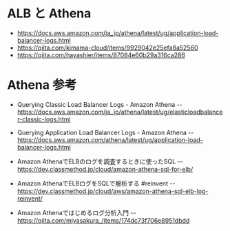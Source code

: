# ALB と Athena
- https://docs.aws.amazon.com/ja_jp/athena/latest/ug/application-load-balancer-logs.html
- https://qiita.com/kimama-cloud/items/9929042e25efa8a52560
- https://qiita.com/hayashier/items/87084e60b29a316ca286

# Athena 参考
- Querying Classic Load Balancer Logs - Amazon Athena
-- https://docs.aws.amazon.com/ja_jp/athena/latest/ug/elasticloadbalancer-classic-logs.html
- Querying Application Load Balancer Logs - Amazon Athena
-- https://docs.aws.amazon.com/athena/latest/ug/application-load-balancer-logs.html

- Amazon AthenaでELBのログを調査するときに使ったSQL
-- https://dev.classmethod.jp/cloud/amazon-athena-sql-for-elb/
- Amazon AthenaでELBログをSQLで解析する #reinvent
-- https://dev.classmethod.jp/cloud/aws/amazon-athena-sql-elb-log-reinvent/
- Amazon Athenaではじめるログ分析入門
-- https://qiita.com/miyasakura_/items/174dc73f706e8951dbdd
